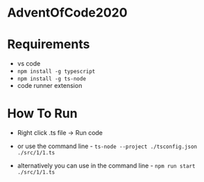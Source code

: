 # AdventOfCode2020

# Requirements

-   vs code
-   `npm install -g typescript`
-   `npm install -g ts-node`
-   code runner extension

# How To Run

-   Right click .ts file -> Run code

-   or use the command line - `ts-node --project ./tsconfig.json ./src/1/1.ts`
-   alternatively you can use in the command line - `npm run start ./src/1/1.ts`
